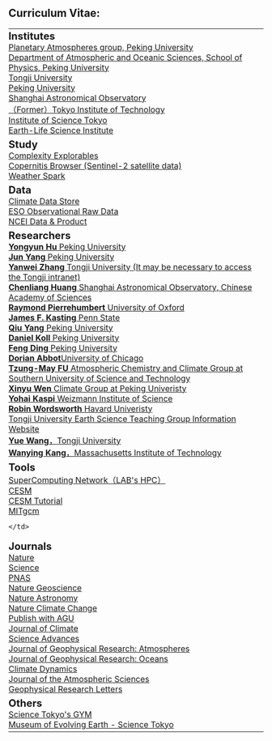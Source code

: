 ## Curriculum Vitae:

<table>
<tr>
    <td colspan="2" style="padding-left: 0px;"> <!-- 删除左侧空白，使文本对齐 -->
    <strong style="font-size: 20px;">Institutes</strong><br>
    <a href="https://www.atmos.pku.edu.cn/en/research/Researchdirections/144785.htm" target="_blank" style="text-decoration: underline;">Planetary Atmospheres group, Peking University</a><br>
    <a href="https://atmos.pku.edu.cn/" target="_blank" style="text-decoration: underline;">Department of Atmospheric and Oceanic Sciences, School of Physics, Peking University</a><br>
    <a href="https://www.tongji.edu.cn/" target="_blank" style="text-decoration: underline;">Tongji University</a><br>
    <a href="https://www.pku.edu.cn/" target="_blank" style="text-decoration: underline;">Peking University</a><br>
    <a href="http://www.shao.ac.cn/" target="_blank" style="text-decoration: underline;"> Shanghai Astronomical Observatory</a><br>
    <a href="https://www.titech.ac.jp/" target="_blank" style="text-decoration: underline;">（Former）Tokyo Institute of Technology</a><br>
    <a href="https://www.isct.ac.jp/ja" target="_blank" style="text-decoration: underline;"> Institute of Science Tokyo</a><br>
    <a href="https://www.elsi.jp/" target="_blank" style="text-decoration: underline;">Earth-Life Science Institute</a><br>
    </td>
</tr>
<tr>
    <td colspan="2" style="padding-left: 0px;"> <!-- 删除左侧空白，使文本对齐 -->
    <strong style="font-size: 20px;">Study</strong><br>
    <a href="https://www.complexity-explorables.org/" target="_blank" style="text-decoration: underline;">Complexity Explorables</a><br>
    <a href="https://browser.dataspace.copernicus.eu/" target="_blank" style="text-decoration: underline;">Copernitis Browser (Sentinel-2 satellite data)</a><br>
    <a href="https://zh.weatherspark.com/" target="_blank" style="text-decoration: underline;">Weather Spark</a><br>
    </td>
</tr>
<tr>
    <td colspan="2" style="padding-left: 0px;"> <!-- 删除左侧空白，使文本对齐 -->
    <strong style="font-size: 20px;">Data</strong><br>
    <a href="https://cds.climate.copernicus.eu/" target="_blank" style="text-decoration: underline;">Climate Data Store</a><br>
    <a href="https://archive.eso.org/eso/eso_archive_main.html" target="_blank" style="text-decoration: underline;">ESO Observational Raw Data</a><br>
    <a href="https://www.ncei.noaa.gov/products" target="_blank" style="text-decoration: underline;">NCEI Data & Product</a><br>
    </td>
</tr>
<tr>
    <td colspan="2" style="padding-left: 0px;"> <!-- 删除左侧空白，使文本对齐 -->
    <strong style="font-size: 20px;">Researchers</strong><br>
    <a href="https://faculty.pku.edu.cn/yyhu/zh_CN/index/7512/list/index.htm" target="_blank" style="text-decoration: underline;"><strong>Yongyun Hu </strong> Peking University</a><br>
    <a href="https://faculty.pku.edu.cn/junyang/en/index/12353/list/index.htm" target="_blank" style="text-decoration: underline;"><strong>Jun Yang </strong> Peking University</a><br>
    <a href="https://ocean.tongji.edu.cn/space/ywzhang/" target="_blank" style="text-decoration: underline;"><strong>Yanwei Zhang</strong> Tongji University (It may be necessary to access the Tongji intranet)</a><br>
    <a href="https://huang-cl.github.io/" target="_blank" style="text-decoration: underline;"><strong>Chenliang Huang </strong> Shanghai Astronomical Observatory, Chinese Academy of Sciences</a><br>
    <a href="https://www.physics.ox.ac.uk/our-people/pierrehumbert" target="_blank" style="text-decoration: underline;"><strong>Raymond Pierrehumbert</strong> University of Oxford</a><br>
    <a href="https://personal.ems.psu.edu/~jfk4/PersonalPage/Kasting.htm" target="_blank" style="text-decoration: underline;"><strong>James F. Kasting</strong> Penn State</a><br>
    <a href="https://qiuyang50.github.io/" target="_blank" style="text-decoration: underline;"><strong>Qiu Yang </strong> Peking University</a><br>
    <a href="https://danielkoll.github.io/" target="_blank" style="text-decoration: underline;"><strong>Daniel Koll</strong> Peking University</a><br>
    <a href="https://faculty.pku.edu.cn/dingfeng/zh_CN/index/46557/list/index.htm" target="_blank" style="text-decoration: underline;"><strong>Feng Ding </strong> Peking University</a><br>
    <a href="https://geosci.uchicago.edu/people/dorian-abbot/" target="_blank" style="text-decoration: underline;"><strong>Dorian Abbot</strong>University of Chicago</a><br>
    <a href="https://atmoschem.org.cn/index.php?title=Main_Page" target="_blank" style="text-decoration: underline;"><strong>Tzung-May FU </strong> Atmospheric Chemistry and Climate Group at Southern University of Science and Technology</a><br>
    <a href="http://pkuclimate.free.nf/group" target="_blank" style="text-decoration: underline;"><strong>Xinyu Wen </strong> Climate Group at Peking Univeristy</a><br>
    <a href="https://www.weizmann.ac.il/EPS/kaspi/" target="_blank" style="text-decoration: underline;"><strong>Yohai Kaspi</strong> Weizmann Institute of Science </a><br>
    <a href="https://eps.harvard.edu/people/robin-wordsworth" target="_blank" style="text-decoration: underline;"><strong>Robin Wordsworth </strong>Havard Univeristy</a><br>
    <a href="http://211.152.43.30:8889/index.jsp" target="_blank" style="text-decoration: underline;">Tongji University Earth Science Teaching Group Information Website</a><br>
    <a href="https://163wangyue.wordpress.com/" target="_blank" style="text-decoration: underline;"><strong>Yue Wang</strong>，Tongji University</a><br>
    <a href="https://wanyingkang.com/" target="_blank" style="text-decoration: underline;"><strong>Wanying Kang</strong>，Massachusetts Institute of Technology</a><br>
    </td>
</tr>
<tr>
    <td colspan="2" style="padding-left: 0px;"> <!-- 删除左侧空白，使文本对齐 -->
    <strong style="font-size: 20px;">Tools</strong><br>
    <a href="https://www.scnet.cn/ui/mall/" target="_blank" style="text-decoration: underline;">SuperComputing Network（LAB's HPC）</a><br>
    <a href="https://www.cesm.ucar.edu/" target="_blank" style="text-decoration: underline;">CESM</a><br>
    <a href="https://www2.cesm.ucar.edu/events/tutorials/2020/coursework.html" target="_blank" style="text-decoration: underline;">CESM Tutorial</a><br>
    <a href="https://mitgcm.org/" target="_blank" style="text-decoration: underline;">MITgcm</a><br>
    
    </td>
</tr>
<tr>
    <td colspan="2" style="padding-left: 0px;"> <!-- 删除左侧空白，使文本对齐 -->
    <strong style="font-size: 20px;">Journals</strong><br>
    <a href="https://www.nature.com/" target="_blank" style="text-decoration: underline;">Nature</a><br>
    <a href="https://www.science.org/journals" target="_blank" style="text-decoration: underline;">Science</a><br>
    <a href="https://www.pnas.org/" target="_blank" style="text-decoration: underline;">PNAS</a><br>
    <a href="https://www.nature.com/ngeo/" target="_blank" style="text-decoration: underline;">Nature Geoscience</a><br>
    <a href="https://www.nature.com/natastron/" target="_blank" style="text-decoration: underline;">Nature Astronomy</a><br>
    <a href="https://www.nature.com/nclimate/" target="_blank" style="text-decoration: underline;">Nature Climate Change</a><br>
    <a href="https://agupubs.onlinelibrary.wiley.com/" target="_blank" style="text-decoration: underline;">Publish with AGU</a><br>
    <a href="https://journals.ametsoc.org/view/journals/clim/clim-overview.xml" target="_blank" style="text-decoration: underline;">Journal of Climate</a><br>
    <a href="https://www.science.org/journal/sciadv" target="_blank" style="text-decoration: underline;">Science Advances</a><br>
    <a href="https://agupubs.onlinelibrary.wiley.com/journal/21698996" target="_blank" style="text-decoration: underline;">Journal of Geophysical Research: Atmospheres</a><br>
    <a href="https://agupubs.onlinelibrary.wiley.com/journal/21699291" target="_blank" style="text-decoration: underline;">Journal of Geophysical Research: Oceans</a><br>
    <a href="https://link.springer.com/journal/382" target="_blank" style="text-decoration: underline;">Climate Dynamics</a><br>
    <a href="https://journals.ametsoc.org/view/journals/atsc/atsc-overview.xml" target="_blank" style="text-decoration: underline;">Journal of the Atmospheric Sciences</a><br>
    <a href="https://agupubs.onlinelibrary.wiley.com/journal/19448007?journalRedirectCheck=true" target="_blank" style="text-decoration: underline;">Geophysical Research Letters</a><br>
    </td>
</tr>
<tr>
    <td colspan="2" style="padding-left: 0px;"> <!-- 删除左侧空白，使文本对齐 -->
    <strong style="font-size: 20px;">Others</strong><br>
    <a href="https://tokyotechtoresen.wixsite.com/toresen/" target="_blank" style="text-decoration: underline;">Science Tokyo's GYM</a><br>
    <a href="http://www.mue.titech.ac.jp/index.html" target="_blank" style="text-decoration: underline;">Museum of Evolving Earth - Science Tokyo</a><br>
    </td>
</tr>
</table>